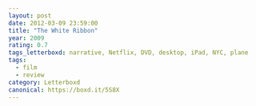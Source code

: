```yaml
---
layout: post 
date: 2012-03-09 23:59:00
title: "The White Ribbon"
year: 2009
rating: 0.7
tags_letterboxd: narrative, Netflix, DVD, desktop, iPad, NYC, plane
tags:
  - film
  - review
category: Letterboxd
canonical: https://boxd.it/5S8X
---
```

